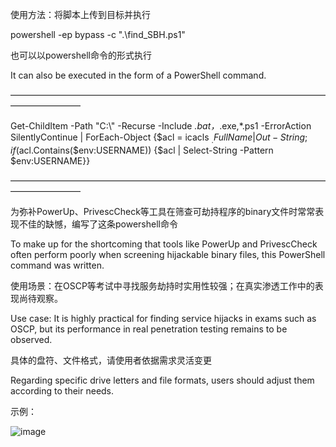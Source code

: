 使用方法：将脚本上传到目标并执行

powershell -ep bypass -c ".\find_SBH.ps1"

也可以以powershell命令的形式执行

It can also be executed in the form of a PowerShell command.

————————————————————————————————————————————

Get-ChildItem -Path "C:\\" -Recurse -Include *.bat，*.exe,*.ps1 -ErrorAction SilentlyContinue | ForEach-Object {$acl = icacls $_.FullName | Out-String; if ($acl.Contains($env:USERNAME)) {$acl | Select-String -Pattern $env:USERNAME}}

————————————————————————————————————————————

为弥补PowerUp、PrivescCheck等工具在筛查可劫持程序的binary文件时常常表现不佳的缺憾，编写了这条powershell命令

To make up for the shortcoming that tools like PowerUp and PrivescCheck often perform poorly when screening hijackable binary files, this PowerShell command was written.

使用场景：在OSCP等考试中寻找服务劫持时实用性较强；在真实渗透工作中的表现尚待观察。

Use case: It is highly practical for finding service hijacks in exams such as OSCP, but its performance in real penetration testing remains to be observed.

具体的盘符、文件格式，请使用者依据需求灵活变更

Regarding specific drive letters and file formats, users should adjust them according to their needs.

示例：

![image](https://github.com/SiennaSkies/Service-Binary-Hijacking-Finder/assets/105592340/ef56d799-82e0-4c1a-b710-28e44701f011)

